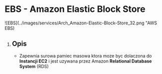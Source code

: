 # EBS - Amazon **Elastic Block Store**

![EBS](../images/services/Arch_Amazon-Elastic-Block-Store_32.png "AWS EBS)

1. Opis
    - 

    - Zapewnia surowa pamiec masowa ktora moze byc dolaczona do **Instancji EC2** i jest uzywana przez Amazon **Relational Database System** (RDS)